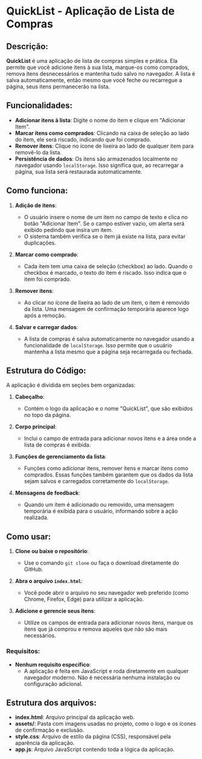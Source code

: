 # QuickList - Aplicação de Lista de Compras

## Descrição:
**QuickList** é uma aplicação de lista de compras simples e prática. Ela permite que você adicione itens à sua lista, marque-os como comprados, remova itens desnecessários e mantenha tudo salvo no navegador. A lista é salva automaticamente, então mesmo que você feche ou recarregue a página, seus itens permanecerão na lista.

## Funcionalidades:
- **Adicionar itens à lista**: Digite o nome do item e clique em "Adicionar Item".
- **Marcar itens como comprados**: Clicando na caixa de seleção ao lado do item, ele será riscado, indicando que foi comprado.
- **Remover itens**: Clique no ícone de lixeira ao lado de qualquer item para removê-lo da lista.
- **Persistência de dados**: Os itens são armazenados localmente no navegador usando `localStorage`. Isso significa que, ao recarregar a página, sua lista será restaurada automaticamente.

## Como funciona:
1. **Adição de itens**: 
   - O usuário insere o nome de um item no campo de texto e clica no botão "Adicionar Item". Se o campo estiver vazio, um alerta será exibido pedindo que insira um item. 
   - O sistema também verifica se o item já existe na lista, para evitar duplicações.
   
2. **Marcar como comprado**:
   - Cada item tem uma caixa de seleção (checkbox) ao lado. Quando o checkbox é marcado, o texto do item é riscado. Isso indica que o item foi comprado.
   
3. **Remover itens**:
   - Ao clicar no ícone de lixeira ao lado de um item, o item é removido da lista. Uma mensagem de confirmação temporária aparece logo após a remoção.

4. **Salvar e carregar dados**:
   - A lista de compras é salva automaticamente no navegador usando a funcionalidade de `localStorage`. Isso permite que o usuário mantenha a lista mesmo que a página seja recarregada ou fechada.

## Estrutura do Código:
A aplicação é dividida em seções bem organizadas:

1. **Cabeçalho**:
   - Contém o logo da aplicação e o nome "QuickList", que são exibidos no topo da página.
   
2. **Corpo principal**:
   - Inclui o campo de entrada para adicionar novos itens e a área onde a lista de compras é exibida.
   
3. **Funções de gerenciamento da lista**:
   - Funções como adicionar itens, remover itens e marcar itens como comprados. Essas funções também garantem que os dados da lista sejam salvos e carregados corretamente do `localStorage`.
   
4. **Mensagens de feedback**:
   - Quando um item é adicionado ou removido, uma mensagem temporária é exibida para o usuário, informando sobre a ação realizada.

## Como usar:
1. **Clone ou baixe o repositório**:
   - Use o comando `git clone` ou faça o download diretamente do GitHub.

2. **Abra o arquivo `index.html`**:
   - Você pode abrir o arquivo no seu navegador web preferido (como Chrome, Firefox, Edge) para utilizar a aplicação.

3. **Adicione e gerencie seus itens**:
   - Utilize os campos de entrada para adicionar novos itens, marque os itens que já comprou e remova aqueles que não são mais necessários.

### Requisitos:
- **Nenhum requisito específico**: 
   - A aplicação é feita em JavaScript e roda diretamente em qualquer navegador moderno. Não é necessária nenhuma instalação ou configuração adicional.

## Estrutura dos arquivos:
- **index.html**: Arquivo principal da aplicação web.
- **assets/**: Pasta com imagens usadas no projeto, como o logo e os ícones de confirmação e exclusão.
- **style.css**: Arquivo de estilo da página (CSS), responsável pela aparência da aplicação.
- **app.js**: Arquivo JavaScript contendo toda a lógica da aplicação.
